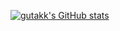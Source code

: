 [![gutakk's GitHub stats](https://github-readme-stats.vercel.app/api?username=gutakk&show_icons=true&include_all_commits=true)](https://github.com/anuraghazra/github-readme-stats)

<!--
**gutakk/gutakk** is a ✨ _special_ ✨ repository because its `README.md` (this file) appears on your GitHub profile.

Here are some ideas to get you started:

- 🔭 I’m currently working on ...
- 🌱 I’m currently learning ...
- 👯 I’m looking to collaborate on ...
- 🤔 I’m looking for help with ...
- 💬 Ask me about ...
- 📫 How to reach me: ...
- 😄 Pronouns: ...
- ⚡ Fun fact: ...
-->
